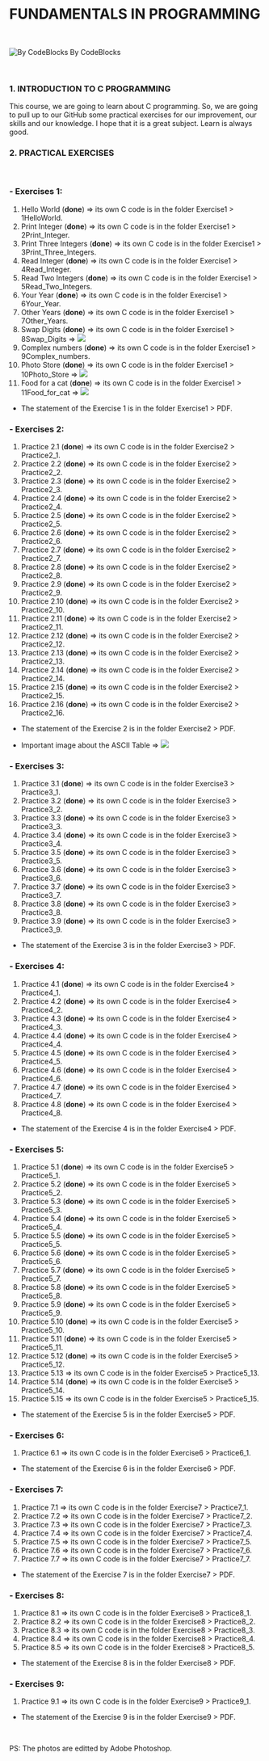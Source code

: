 # FUNDAMENTALS IN PROGRAMMING

<br>

![By CodeBlocks](CProg.png)
By CodeBlocks

<br>

### 1. INTRODUCTION TO C PROGRAMMING

This course, we are going to learn about C programming. So, we are going to pull up to our GitHub some practical exercises for our improvement, our skills and our knowledge. I hope that it is a great subject. Learn is always good.

### 2. PRACTICAL EXERCISES
<br>

### - Exercises 1:
    
1. Hello World (**done**) => its own C code is in the folder Exercise1 > 1HelloWorld.
2. Print Integer (**done**) => its own C code is in the folder Exercise1 > 2Print_Integer.
3. Print Three Integers (**done**) => its own C code is in the folder Exercise1 > 3Print_Three_Integers.
4. Read Integer (**done**) => its own C code is in the folder Exercise1 > 4Read_Integer.
5. Read Two Integers (**done**) => its own C code is in the folder Exercise1 > 5Read_Two_Integers.
6. Your Year (**done**) => its own C code is in the folder Exercise1 > 6Your_Year.
7. Other Years (**done**) => its own C code is in the folder Exercise1 > 7Other_Years.
8. Swap Digits (**done**) => its own C code is in the folder Exercise1 > 8Swap_Digits => ![](Swap_Digits.png)
9. Complex numbers (**done**) => its own C code is in the folder Exercise1 > 9Complex_numbers.
10. Photo Store (**done**) => its own C code is in the folder Exercise1 > 10Photo_Store => ![](Photo_Store.jpg)
11. Food for a cat (**done**) => its own C code is in the folder Exercise1 > 11Food_for_cat => ![](Food_for_cat.jpg)
- The statement of the Exercise 1 is in the folder Exercise1 > PDF.

### - Exercises 2:
    
1. Practice 2.1 (**done**) => its own C code is in the folder Exercise2 > Practice2_1.
2. Practice 2.2 (**done**) => its own C code is in the folder Exercise2 > Practice2_2.
3. Practice 2.3 (**done**) => its own C code is in the folder Exercise2 > Practice2_3.
4. Practice 2.4 (**done**) => its own C code is in the folder Exercise2 > Practice2_4.
5. Practice 2.5 (**done**) => its own C code is in the folder Exercise2 > Practice2_5.
6. Practice 2.6 (**done**) => its own C code is in the folder Exercise2 > Practice2_6.
7. Practice 2.7 (**done**) => its own C code is in the folder Exercise2 > Practice2_7.
8. Practice 2.8 (**done**) => its own C code is in the folder Exercise2 > Practice2_8.
9. Practice 2.9 (**done**) => its own C code is in the folder Exercise2 > Practice2_9.
10. Practice 2.10 (**done**) => its own C code is in the folder Exercise2 > Practice2_10.
11. Practice 2.11 (**done**) => its own C code is in the folder Exercise2 > Practice2_11.
12. Practice 2.12 (**done**) => its own C code is in the folder Exercise2 > Practice2_12.
13. Practice 2.13 (**done**) => its own C code is in the folder Exercise2 > Practice2_13.
14. Practice 2.14 (**done**) => its own C code is in the folder Exercise2 > Practice2_14.
15. Practice 2.15 (**done**) => its own C code is in the folder Exercise2 > Practice2_15.
16. Practice 2.16 (**done**) => its own C code is in the folder Exercise2 > Practice2_16.
- The statement of the Exercise 2 is in the folder Exercise2 > PDF.

- Important image about the ASCII Table => ![](ASCII_Table.jpg)

### - Exercises 3:
    
1. Practice 3.1 (**done**) => its own C code is in the folder Exercise3 > Practice3_1.
2. Practice 3.2 (**done**) => its own C code is in the folder Exercise3 > Practice3_2.
3. Practice 3.3 (**done**) => its own C code is in the folder Exercise3 > Practice3_3.
4. Practice 3.4 (**done**) => its own C code is in the folder Exercise3 > Practice3_4.
5. Practice 3.5 (**done**) => its own C code is in the folder Exercise3 > Practice3_5.
6. Practice 3.6 (**done**) => its own C code is in the folder Exercise3 > Practice3_6.
7. Practice 3.7 (**done**) => its own C code is in the folder Exercise3 > Practice3_7.
8. Practice 3.8 (**done**) => its own C code is in the folder Exercise3 > Practice3_8.
9. Practice 3.9 (**done**) => its own C code is in the folder Exercise3 > Practice3_9.
- The statement of the Exercise 3 is in the folder Exercise3 > PDF.

### - Exercises 4:
    
1. Practice 4.1 (**done**) => its own C code is in the folder Exercise4 > Practice4_1.
2. Practice 4.2 (**done**) => its own C code is in the folder Exercise4 > Practice4_2.
3. Practice 4.3 (**done**) => its own C code is in the folder Exercise4 > Practice4_3.
4. Practice 4.4 (**done**) => its own C code is in the folder Exercise4 > Practice4_4.
5. Practice 4.5 (**done**) => its own C code is in the folder Exercise4 > Practice4_5.
6. Practice 4.6 (**done**) => its own C code is in the folder Exercise4 > Practice4_6.
7. Practice 4.7 (**done**) => its own C code is in the folder Exercise4 > Practice4_7.
8. Practice 4.8 (**done**) => its own C code is in the folder Exercise4 > Practice4_8.
- The statement of the Exercise 4 is in the folder Exercise4 > PDF.

### - Exercises 5:
    
1. Practice 5.1 (**done**) => its own C code is in the folder Exercise5 > Practice5_1.
2. Practice 5.2 (**done**) => its own C code is in the folder Exercise5 > Practice5_2.
3. Practice 5.3 (**done**) => its own C code is in the folder Exercise5 > Practice5_3.
4. Practice 5.4 (**done**) => its own C code is in the folder Exercise5 > Practice5_4.
5. Practice 5.5 (**done**) => its own C code is in the folder Exercise5 > Practice5_5.
6. Practice 5.6 (**done**) => its own C code is in the folder Exercise5 > Practice5_6.
7. Practice 5.7 (**done**) => its own C code is in the folder Exercise5 > Practice5_7.
8. Practice 5.8 (**done**) => its own C code is in the folder Exercise5 > Practice5_8.
9. Practice 5.9 (**done**) => its own C code is in the folder Exercise5 > Practice5_9.
10. Practice 5.10 (**done**) => its own C code is in the folder Exercise5 > Practice5_10.
11. Practice 5.11 (**done**) => its own C code is in the folder Exercise5 > Practice5_11.
12. Practice 5.12 (**done**) => its own C code is in the folder Exercise5 > Practice5_12.
13. Practice 5.13 => its own C code is in the folder Exercise5 > Practice5_13.
14. Practice 5.14 (**done**) => its own C code is in the folder Exercise5 > Practice5_14.
15. Practice 5.15 => its own C code is in the folder Exercise5 > Practice5_15.
- The statement of the Exercise 5 is in the folder Exercise5 > PDF.

### - Exercises 6:
    
1. Practice 6.1 => its own C code is in the folder Exercise6 > Practice6_1.
- The statement of the Exercise 6 is in the folder Exercise6 > PDF.

### - Exercises 7:
    
1. Practice 7.1 => its own C code is in the folder Exercise7 > Practice7_1.
2. Practice 7.2 => its own C code is in the folder Exercise7 > Practice7_2.
3. Practice 7.3 => its own C code is in the folder Exercise7 > Practice7_3.
4. Practice 7.4 => its own C code is in the folder Exercise7 > Practice7_4.
5. Practice 7.5 => its own C code is in the folder Exercise7 > Practice7_5.
6. Practice 7.6 => its own C code is in the folder Exercise7 > Practice7_6.
7. Practice 7.7 => its own C code is in the folder Exercise7 > Practice7_7.
- The statement of the Exercise 7 is in the folder Exercise7 > PDF.

### - Exercises 8:
    
1. Practice 8.1 => its own C code is in the folder Exercise8 > Practice8_1.
2. Practice 8.2 => its own C code is in the folder Exercise8 > Practice8_2.
3. Practice 8.3 => its own C code is in the folder Exercise8 > Practice8_3.
4. Practice 8.4 => its own C code is in the folder Exercise8 > Practice8_4.
5. Practice 8.5 => its own C code is in the folder Exercise8 > Practice8_5.
- The statement of the Exercise 8 is in the folder Exercise8 > PDF.

### - Exercises 9:
    
1. Practice 9.1 => its own C code is in the folder Exercise9 > Practice9_1.
- The statement of the Exercise 9 is in the folder Exercise9 > PDF.

<br>

PS: The photos are editted by Adobe Photoshop.